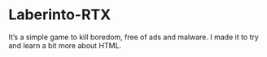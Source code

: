 # Laberinto-RTX
It’s a simple game to kill boredom, free of ads and malware. I made it to try and learn a bit more about HTML.
